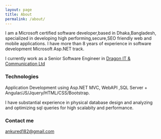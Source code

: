 ```yaml
---
layout: page
title: About
permalink: /about/
---
```

I am a Microsoft certified software developer,based in Dhaka,Bangladesh, specialized in developing high performing,secure,SEO friendly web and mobile applications. I have more than 8 years of experience in software development Microsoft Asp.NET track.

I currently work as a Senior Software Engineer in [Dragon IT & Communication Ltd](http://www.ditcl-dragonbd.com)

### Technologies
 
Application Development using Asp.NET MVC, WebAPI ,SQL Server + Angular/JS/Jquery/HTML/CSS/Bootstrap.

I have substantial experience in physical database design and analyzing and optimizing sql queries for high scalabity and performance.

### Contact me

[ankured182@gmail.com](mailto:ankured182@gmail.com)
